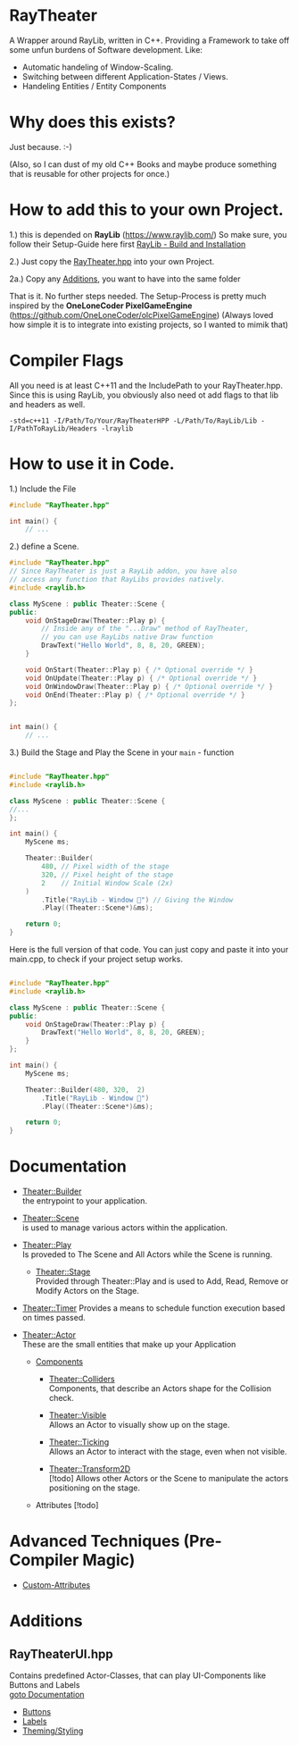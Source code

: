 # RayTheater

A Wrapper around RayLib, written in C++.
Providing a Framework to take off some unfun burdens of Software development.
Like:

- Automatic handeling of Window-Scaling.
- Switching between different Application-States / Views.
- Handeling Entities / Entity Components


# Why does this exists?

Just because. :-)

(Also, so I can dust of my old C++ Books and maybe produce something that is reusable for other projects for once.)

# How to add this to your own Project.

1.) this is depended on **RayLib** (https://www.raylib.com/)
So make sure, you follow their Setup-Guide here first [RayLib - Build and Installation](https://github.com/raysan5/raylib?tab=readme-ov-file#build-and-installation)

2.) Just copy the [RayTheater.hpp](./src/lib/RayTheater.hpp) into your own Project.

2a.) Copy any [Additions](#additions), you want to have into the same folder

That is it. No further steps needed.
The Setup-Process is pretty much inspired by the
**OneLoneCoder PixelGameEngine** (https://github.com/OneLoneCoder/olcPixelGameEngine)
(Always loved how simple it is to integrate into existing projects, so I wanted to mimik that)

# Compiler Flags

All you need is at least C++11 and the IncludePath to your RayTheater.hpp.
Since this is using RayLib, you obviously also need ot add flags to that lib and headers as well.
```
-std=c++11 -I/Path/To/Your/RayTheaterHPP -L/Path/To/RayLib/Lib -I/PathToRayLib/Headers -lraylib
```

# How to use it in Code.

1.) Include the File

```c++
#include "RayTheater.hpp"

int main() {
    // ...
```

2.) define a Scene.

```c++
#include "RayTheater.hpp"
// Since RayTheater is just a RayLib addon, you have also
// access any function that RayLibs provides natively.
#include <raylib.h>

class MyScene : public Theater::Scene {
public:
    void OnStageDraw(Theater::Play p) {
        // Inside any of the "...Draw" method of RayTheater,
        // you can use RayLibs native Draw function
        DrawText("Hello World", 8, 8, 20, GREEN);
    }

    void OnStart(Theater::Play p) { /* Optional override */ }
    void OnUpdate(Theater::Play p) { /* Optional override */ }
    void OnWindowDraw(Theater::Play p) { /* Optional override */ }
    void OnEnd(Theater::Play p) { /* Optional override */ }
};


int main() {
    // ...
```

3.) Build the Stage and Play the Scene in your `main` - function

```c++

#include "RayTheater.hpp"
#include <raylib.h>

class MyScene : public Theater::Scene {
//...
};

int main() {
    MyScene ms;

    Theater::Builder(
        480, // Pixel width of the stage
        320, // Pixel height of the stage
        2    // Initial Window Scale (2x)
    )
        .Title("RayLib - Window 🎉") // Giving the Window
        .Play((Theater::Scene*)&ms);

    return 0;
}
```

Here is the full version of that code. You can just copy and paste it into your main.cpp, to check if your project setup works.

```c++

#include "RayTheater.hpp"
#include <raylib.h>

class MyScene : public Theater::Scene {
public:
    void OnStageDraw(Theater::Play p) {
        DrawText("Hello World", 8, 8, 20, GREEN);
    }
};

int main() {
    MyScene ms;

    Theater::Builder(480, 320,  2)
        .Title("RayLib - Window 🎉")
        .Play((Theater::Scene*)&ms);

    return 0;
}
```

# Documentation

- [Theater::Builder](./docs/builder.md)  
  the entrypoint to your application.

- [Theater::Scene](./docs/scenes.md)  
  is used to manage various actors within the application.

- [Theater::Play](./docs/play.md)   
  Is proveded to The Scene and All Actors while the Scene is running.

  - [Theater::Stage](./docs/stage.md)  
    Provided through Theater::Play and is used to Add, Read, Remove or Modify Actors on the Stage.

- [Theater::Timer](./docs/timer.md)
  Provides a means to schedule function execution based on times passed.

- [Theater::Actor](./docs/actors.md)  
  These are the small entities that make up your Application

  - [Components](./docs/components.md)
      - [Theater::Colliders](./docs/components.md#collider---components)  
        Components, that describe an Actors shape for the Collision check.

      - [Theater::Visible](./docs/components.md#visible---component)  
        Allows an Actor to visually show up on the stage.

      - [Theater::Ticking](./docs/components.md#ticking---component)  
        Allows an Actor to interact with the stage, even when not visible.
        
      - [Theater::Transform2D](./docs/components.md#transform2d---component)  
        [!todo]
        Allows other Actors or the Scene to manipulate the actors positioning on the stage.

  - Attributes [!todo]


# Advanced Techniques (Pre-Compiler Magic)

- [Custom-Attributes](./docs/custom_attributes.md)

# Additions

## RayTheaterUI.hpp
Contains predefined Actor-Classes, that can play UI-Components like Buttons and Labels  
[goto Documentation](./docs/additions/ui.md)

- [Buttons](./docs/additions/ui/button.md) 
- [Labels](./docs/additions/ui/label.md)
- [Theming/Styling](./docs/additions/ui/style.md)
